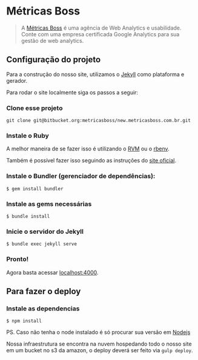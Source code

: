# Métricas Boss

> A [Métricas Boss](http://metricasboss.com.br) é uma agência de Web Analytics e usabilidade. Conte com uma empresa certificada Google Analytics para sua gestão de web analytics.

## Configuração do projeto

Para a construção do nosso site, utilizamos o [Jekyll](http://jekyllrb.com/) como plataforma e gerador.

Para rodar o site localmente siga os passos a seguir:

### Clone esse projeto

    git clone git@bitbucket.org:metricasboss/new.metricasboss.com.br.git

### Instale o Ruby

A melhor maneira de se fazer isso é utilizando o [RVM](https://rvm.io/) ou o [rbenv](https://github.com/rbenv/rbenv).

Também é possível fazer isso seguindo as instruções do [site oficial](https://www.ruby-lang.org/pt/).

### Instale o Bundler (gerenciador de dependências):

    $ gem install bundler

### Instale as gems necessárias

    $ bundle install

### Inicie o servidor do Jekyll

    $ bundle exec jekyll serve

### Pronto!

Agora basta acessar [localhost:4000](http://localhost:4000/).

## Para fazer o deploy

### Instale as dependencias

    $ npm install

PS. Caso não tenha o node instalado é só procurar sua versão em [Nodejs](https://nodejs.org)

Nossa infraestrutura se encontra na nuvem hospedando todo o nosso site em um bucket no s3 da amazon, o deploy deverá ser feito via `gulp deploy`.
